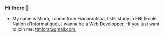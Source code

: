 ### Hi there 👋
- My name is Miora, i come from Fianarantsoa,
I still study in ENI (Ecole Nation d'Informatique),
I wanna be a  Web Developper, 
-If you just want to join me: ttmiora@gmail.com,

<!--
**mioraTatiana/mioraTatiana** is a ✨ _special_ ✨ repository because its `README.md` (this file) appears on your GitHub profile.

Here are some ideas to get you started:

- 🔭 I’m currently working on ...
- 🌱 I’m currently learning ...
- 👯 I’m looking to collaborate on ...
- 🤔 I’m looking for help with ...
- 💬 Ask me about ...
- 📫 How to reach me: ...
- 😄 Pronouns: ...
- ⚡ Fun fact: ...
-->
